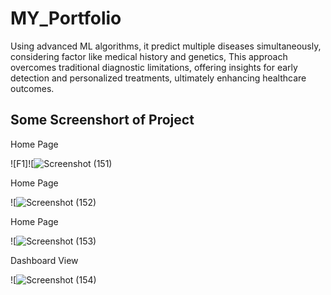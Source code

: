 ﻿# MY_Portfolio
Using advanced ML algorithms, it predict multiple diseases simultaneously, considering factor like medical history and genetics, This approach overcomes traditional diagnostic limitations, offering insights for early detection and personalized treatments, ultimately enhancing healthcare outcomes.
<h2>Some Screenshort of Project</h2>
<p>Home Page</p>

![F1]![![Screenshot (151)](https://github.com/SwaroopArya65/MY_Portfolio/assets/113222829/d7e9e9c4-28df-448a-b1a1-d68cf5ba353f)


<p>Home Page</p>

![![Screenshot (152)](https://github.com/SwaroopArya65/MY_Portfolio/assets/113222829/44bf3ec5-a854-4593-ba6d-6e5a260031e2)


<p>Home Page</p>

![![Screenshot (153)](https://github.com/SwaroopArya65/MY_Portfolio/assets/113222829/9ede7595-bd98-4ed9-a005-e3f84c4496ea)


<p>Dashboard View</p>

![![Screenshot (154)](https://github.com/SwaroopArya65/MY_Portfolio/assets/113222829/c24f1027-5183-4365-99c5-b9afe5426c78)

